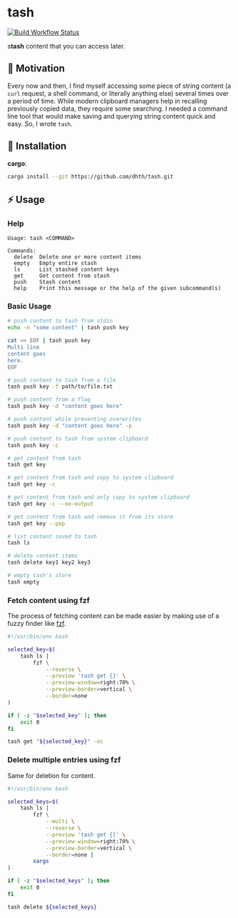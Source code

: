 # tash

[![Build Workflow Status](https://img.shields.io/github/actions/workflow/status/dhth/tash/main.yml?style=flat-square)](https://github.com/dhth/tash/actions/workflows/main.yml)

s**tash** content that you can access later.

🤔 Motivation
---

Every now and then, I find myself accessing some piece of string content (a
`curl` request, a shell command, or literally anything else) several times over
a period of time. While modern clipboard managers help in recalling previously
copied data, they require some searching. I needed a command line tool that
would make saving and querying string content quick and easy. So, I wrote
`tash`.

💾 Installation
---

**cargo**:

```sh
cargo install --git https://github.com/dhth/tash.git
```

⚡️ Usage
---

### Help

```text
Usage: tash <COMMAND>

Commands:
  delete  Delete one or more content items
  empty   Empty entire stash
  ls      List stashed content keys
  get     Get content from stash
  push    Stash content
  help    Print this message or the help of the given subcommand(s)
```

### Basic Usage

```bash
# push content to tash from stdin
echo -n "some content" | tash push key

cat << EOF | tash push key
Multi line
content goes
here.
EOF

# push content to tash from a file
tash push key -f path/to/file.txt

# push content from a flag
tash push key -d "content goes here"

# push content while preventing overwrites
tash push key -d "content goes here" -p

# push content to tash from system clipboard
tash push key -c

# get content from tash
tash get key

# get content from tash and copy to system clipboard
tash get key -c

# get content from tash and only copy to system clipboard
tash get key -c --no-output

# get content from tash and remove it from its store
tash get key --pop

# list content saved to tash
tash ls

# delete content items
tash delete key1 key2 key3

# empty tash's store
tash empty
```

### Fetch content using fzf

The process of fetching content can be made easier by making use of a fuzzy
finder like [fzf](https://github.com/junegunn/fzf).

```bash
#!/usr/bin/env bash

selected_key=$(
    tash ls |
        fzf \
            --reverse \
            --preview 'tash get {}' \
            --preview-window=right:70% \
            --preview-border=vertical \
            --border=none
)

if [ -z "$selected_key" ]; then
    exit 0
fi

tash get "${selected_key}" -nc
```

### Delete multiple entries using fzf

Same for deletion for content.

```bash
#!/usr/bin/env bash

selected_keys=$(
    tash ls |
        fzf \
            --multi \
            --reverse \
            --preview 'tash get {}' \
            --preview-window=right:70% \
            --preview-border=vertical \
            --border=none |
        xargs
)

if [ -z "$selected_keys" ]; then
    exit 0
fi

tash delete ${selected_keys}
```
